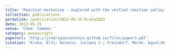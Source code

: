 ```yaml
---
title: "Reaction mechanism - explored with the unified reaction valley approach"
collection: publications
permalink: /publication/2023-05-15-Kraka2023
date: 2023-05-15
venue: 'Chem. Commun.'
category: manuscripts
paperurl: 'http://jrodriguezantonio.github.io/files/paper3.pdf'
citation: 'Kraka, Elfi; Antonio, Juliana J.; Freindorf, Marek. &quot;Reaction mechanism - explored with the unified reaction valley approach&quot; <i>Chem. Commun.</i>, <b>2023</b>, <i>59</i>, 7151-7165'
---
```

